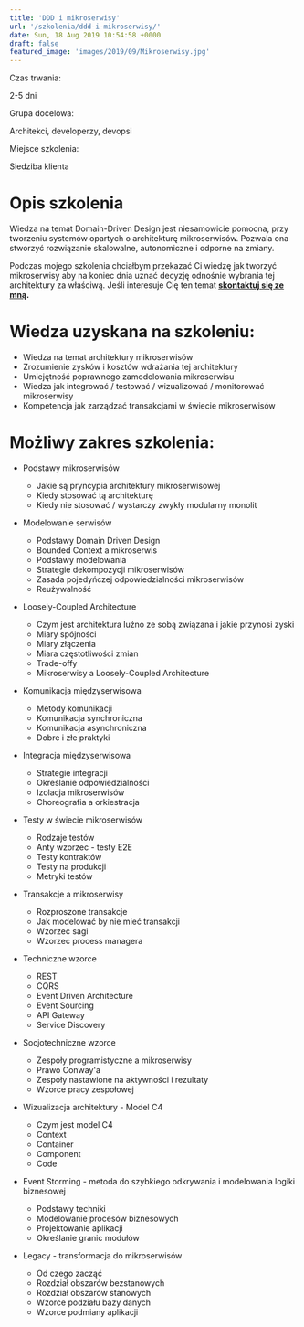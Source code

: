 ```yaml
---
title: 'DDD i mikroserwisy'
url: '/szkolenia/ddd-i-mikroserwisy/'
date: Sun, 18 Aug 2019 10:54:58 +0000
draft: false
featured_image: 'images/2019/09/Mikroserwisy.jpg'
---
```


Czas trwania:

2-5 dni

Grupa docelowa:

Architekci, developerzy, devopsi

Miejsce szkolenia:

Siedziba klienta

# Opis szkolenia

Wiedza na temat Domain-Driven Design jest niesamowicie pomocna, przy tworzeniu systemów opartych o architekturę mikroserwisów. Pozwala ona stworzyć rozwiązanie skalowalne, autonomiczne i odporne na zmiany.

Podczas mojego szkolenia chciałbym przekazać Ci wiedzę jak tworzyć mikroserwisy aby na koniec dnia uznać decyzję odnośnie wybrania tej architektury za właściwą. Jeśli interesuje Cię ten temat **[skontaktuj się ze mną](/kontakt).**

# Wiedza uzyskana na szkoleniu:

 *   Wiedza na temat architektury mikroserwisów
 *   Zrozumienie zysków i kosztów wdrażania tej architektury
 *   Umiejętność poprawnego zamodelowania mikroserwisu
 *   Wiedza jak integrować / testować / wizualizować / monitorować mikroserwisy
 *   Kompetencja jak zarządzać transakcjami w świecie mikroserwisów

# Możliwy zakres szkolenia:

 *   Podstawy mikroserwisów
    
     *   Jakie są pryncypia architektury mikroserwisowej
     *   Kiedy stosować tą architekturę
     *   Kiedy nie stosować / wystarczy zwykły modularny monolit
    
 *   Modelowanie serwisów
    
     *   Podstawy Domain Driven Design
     *   Bounded Context a mikroserwis
     *   Podstawy modelowania
     *   Strategie dekompozycji mikroserwisów
     *   Zasada pojedyńczej odpowiedzialności mikroserwisów
     *   Reużywalność
    
 *   Loosely-Coupled Architecture
    
     *   Czym jest architektura luźno ze sobą związana i jakie przynosi zyski
     *   Miary spójności
     *   Miary złączenia
     *   Miara częstotliwości zmian
     *   Trade-offy
     *   Mikroserwisy a Loosely-Coupled Architecture
    
 *   Komunikacja międzyserwisowa
    
     *   Metody komunikacji
     *   Komunikacja synchroniczna
     *   Komunikacja asynchroniczna
     *   Dobre i złe praktyki
    
 *   Integracja międzyserwisowa
    
     *   Strategie integracji
     *   Określanie odpowiedzialności
     *   Izolacja mikroserwisów
     *   Choreografia a orkiestracja
    
 *   Testy w świecie mikroserwisów
    
     *   Rodzaje testów
     *   Anty wzorzec - testy E2E
     *   Testy kontraktów
     *   Testy na produkcji
     *   Metryki testów
    
 *   Transakcje a mikroserwisy
    
     *   Rozproszone transakcje
     *   Jak modelować by nie mieć transakcji
     *   Wzorzec sagi
     *   Wzorzec process managera
    
 *   Techniczne wzorce
    
     *   REST
     *   CQRS
     *   Event Driven Architecture
     *   Event Sourcing
     *   API Gateway
     *   Service Discovery
    
 *   Socjotechniczne wzorce
    
     *   Zespoły programistyczne a mikroserwisy
     *   Prawo Conway'a
     *   Zespoły nastawione na aktywności i rezultaty
     *   Wzorce pracy zespołowej
    
 *   Wizualizacja architektury - Model C4
    
     *   Czym jest model C4
     *   Context
     *   Container
     *   Component
     *   Code
    
 *   Event Storming - metoda do szybkiego odkrywania i modelowania logiki biznesowej
    
     *   Podstawy techniki
     *   Modelowanie procesów biznesowych
     *   Projektowanie aplikacji
     *   Określanie granic modułów
    
 *   Legacy - transformacja do mikroserwisów
    
     *   Od czego zacząć
     *   Rozdział obszarów bezstanowych
     *   Rozdział obszarów stanowych
     *   Wzorce podziału bazy danych
     *   Wzorce podmiany aplikacji